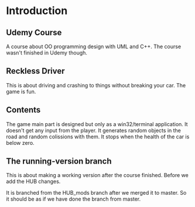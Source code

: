 Introduction
============

Udemy Course
------------

A course about OO programming design with UML and C++. The course wasn't finished in Udemy though.

Reckless Driver
---------------
This is about driving and crashing to things without breaking your car.
The game is fun.

Contents
--------
The game main part is designed but only as a win32/terminal application. It doesn't get any input from the player. It generates random objects in the road and random colissions with them. It stops when the health of the car is below zero.

The running-version branch
--------------------------
This is about making a working version after the course finished. Before we add the HUB changes.

It is branched from the HUB_mods branch after we merged it to master. So it should be as if we have done the branch from master.

